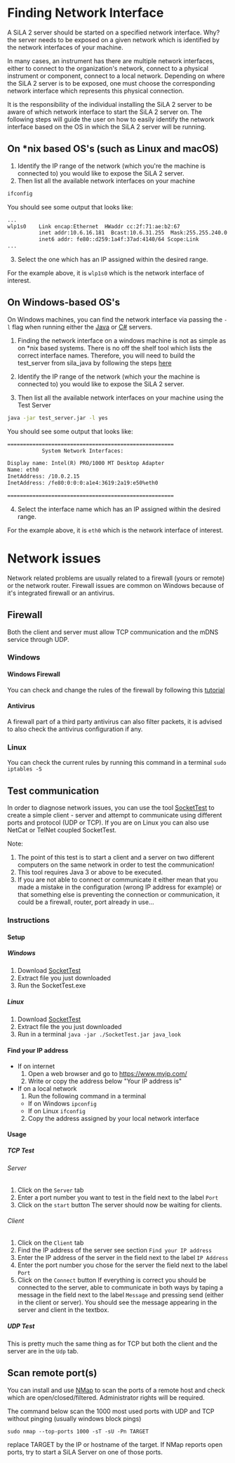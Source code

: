 # Finding Network Interface
A SiLA 2 server should be started on a specified network interface. Why? the server needs to be exposed on a given network which is identified by the network interfaces of your machine.

In many cases, an instrument has there are multiple network interfaces, either to connect to the organization's network, connect to a physical instrument or component, connect to a local network. Depending on where the SiLA 2 server is to be exposed, one must choose the corresponding network interface which represents this physical connection.

It is the responsibility of the individual installing the SiLA 2 server to be aware of which network interface to start the SiLA 2 server on. The following steps will guide the user on how to easily identify the network interface based on the OS in which the SiLA 2 server will be running.

## On *nix based OS's (such as Linux and macOS)

1. Identify the IP range of the network (which you're the machine is connected to) you would like to expose the SiLA 2 server. 
2. Then list all the available network interfaces on your machine 
```bash
ifconfig
```

You should see some output that looks like:

```bash
...
wlp1s0    Link encap:Ethernet  HWaddr cc:2f:71:ae:b2:67  
          inet addr:10.6.16.181  Bcast:10.6.31.255  Mask:255.255.240.0
          inet6 addr: fe80::d259:1a4f:37ad:4140/64 Scope:Link
...
```

3. Select the one which has an IP assigned within the desired range.

For the example above, it is `wlp1s0` which is the network interface of interest.

## On Windows-based OS's

On Windows machines, you can find the network interface via passing the `-l` flag when running either the [Java](https://gitlab.com/SiLA2/sila_java/wikis/Quick-Start#finding-network-interface) or [C#](https://gitlab.com/SiLA2/sila_csharp/wikis/Quick-Start#finding-network-interface) servers.

1. Finding the network interface on a windows machine is not as simple as on *nix based systems. There is no off the shelf tool which lists the correct interface names. Therefore, you will need to build the test_server from sila_java by following the steps [here](https://gitlab.com/SiLA2/sila_java/wikis/Quick-Start)

2. Identify the IP range of the network (which your the machine is connected to) you would like to expose the SiLA 2 server. 

3. Then list all the available network interfaces on your machine using the Test Server
```bash
java -jar test_server.jar -l yes
```

You should see some output that looks like:

```txt
=====================================================
           System Network Interfaces:

Display name: Intel(R) PRO/1000 MT Desktop Adapter
Name: eth0
InetAddress: /10.0.2.15
InetAddress: /fe80:0:0:0:a1e4:3619:2a19:e50%eth0

=====================================================
```

4. Select the interface name which has an IP assigned within the desired range.

For the example above, it is `eth0` which is the network interface of interest.

# Network issues
Network related problems are usually related to a firewall (yours or remote) or the network router.
Firewall issues are common on Windows because of it's integrated firewall or an antivirus.

## Firewall
Both the client and server must allow TCP communication and the mDNS service through UDP.

### Windows
#### Windows Firewall
You can check and change the rules of the firewall by following this [tutorial](https://www.howtogeek.com/112564/how-to-create-advanced-firewall-rules-in-the-windows-firewall/)

#### Antivirus
A firewall part of a third party antivirus can also filter packets, it is advised to also check the antivirus configuration if any.

### Linux
You can check the current rules by running this command in a terminal `sudo iptables -S`

## Test communication
In order to diagnose network issues, you can use the tool [SocketTest](https://sourceforge.net/projects/sockettest/)  to create a simple client - server and attempt to communicate using different ports and protocol (UDP or TCP).
If you are on Linux you can also use NetCat or TelNet coupled SocketTest.

Note:
1. The point of this test is to start a client and a server on two different computers on the same network in order to test the communication!
2. This tool requires Java 3 or above to be executed.
3. If you are not able to connect or communicate it either mean that you made a mistake in the configuration (wrong IP address for example) or that something else is preventing the connection or communication, it could be a firewall, router, port already in use...

### Instructions

#### Setup

##### Windows
1. Download [SocketTest](https://sourceforge.net/projects/sockettest/)  
2. Extract file you just downloaded
3. Run the SocketTest.exe

##### Linux
1. Download [SocketTest](https://sourceforge.net/projects/sockettest/)  
2. Extract file the you just downloaded
3. Run in a terminal ```java -jar ./SocketTest.jar java_look```

#### Find your IP address
- If on internet
    1. Open a web browser and go to https://www.myip.com/
    2. Write or copy the address below "Your IP address is"
- If on a local network
    1. Run the following command in a terminal
    - If on Windows
        ```ipconfig```
    - If on Linux
        ```ifconfig```
    2. Copy the address assigned by your local network interface

#### Usage

##### TCP Test

###### Server
1. Click on the `Server` tab
2. Enter a port number you want to test in the field next to the label `Port`
3. Click on the `start` button
The server should now be waiting for clients.

###### Client
1. Click on the `Client` tab
2. Find the IP address of the server see section `Find your IP address`
3. Enter the IP address of the server in the field next to the label `IP Address`
4. Enter the port number you chose for the server the field next to the label `Port`
5. Click on the `Connect` button
If everything is correct you should be connected to the server, able to communicate in both ways by taping a message in the field next to the label `Message` and pressing send (either in the client or server). You should see the message appearing in the server and client in the textbox.

##### UDP Test
This is pretty much the same thing as for TCP but both the client and the server are in the `Udp` tab.

## Scan remote port(s)
You can install and use [NMap](https://nmap.org/download.html) to scan the ports of a remote host and check which are open/closed/filtered. Administrator rights will be required.

The command below scan the 1000 most used ports with UDP and TCP without pinging (usually windows block pings)

`sudo nmap --top-ports 1000 -sT -sU -Pn TARGET` 

replace TARGET by the IP or hostname of the target. 
If NMap reports open ports, try to start a SiLA Server on one of those ports.